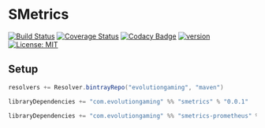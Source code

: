 # SMetrics

[![Build Status](https://travis-ci.org/evolution-gaming/smetrics.svg)](https://travis-ci.org/evolution-gaming/smetrics)
[![Coverage Status](https://coveralls.io/repos/evolution-gaming/smetrics/badge.svg)](https://coveralls.io/r/evolution-gaming/smetrics)
[![Codacy Badge](https://api.codacy.com/project/badge/Grade/04fb0fd38072413cb032d8a5e7c9def5)](https://www.codacy.com/app/evolution-gaming/smetrics?utm_source=github.com&amp;utm_medium=referral&amp;utm_content=evolution-gaming/smetrics&amp;utm_campaign=Badge_Grade)
[![version](https://api.bintray.com/packages/evolutiongaming/maven/smetrics/images/download.svg) ](https://bintray.com/evolutiongaming/maven/smetrics/_latestVersion)
[![License: MIT](https://img.shields.io/badge/License-MIT-yellowgreen.svg)](https://opensource.org/licenses/MIT)


## Setup

```scala
resolvers += Resolver.bintrayRepo("evolutiongaming", "maven")

libraryDependencies += "com.evolutiongaming" %% "smetrics" % "0.0.1"

libraryDependencies += "com.evolutiongaming" %% "smetrics-prometheus" % "0.0.1"
``` 
